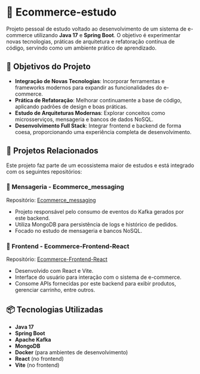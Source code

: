 # 🛒 Ecommerce-estudo

Projeto pessoal de estudo voltado ao desenvolvimento de um sistema de e-commerce utilizando **Java 17** e **Spring Boot**. O objetivo é experimentar novas tecnologias, práticas de arquitetura e refatoração contínua de código, servindo como um ambiente prático de aprendizado.

## 🎯 Objetivos do Projeto

* **Integração de Novas Tecnologias**: Incorporar ferramentas e frameworks modernos para expandir as funcionalidades do e-commerce.
* **Prática de Refatoração**: Melhorar continuamente a base de código, aplicando padrões de design e boas práticas.
* **Estudo de Arquiteturas Modernas**: Explorar conceitos como microsserviços, mensageria e bancos de dados NoSQL.
* **Desenvolvimento Full Stack**: Integrar frontend e backend de forma coesa, proporcionando uma experiência completa de desenvolvimento.

## 🧩 Projetos Relacionados

Este projeto faz parte de um ecossistema maior de estudos e está integrado com os seguintes repositórios:

### 📨 Mensageria - Ecommerce\_messaging

Repositório: [Ecommerce\_messaging](https://github.com/MarcioTomaz/Ecommerce_messaging)

* Projeto responsável pelo consumo de eventos do Kafka gerados por este backend.
* Utiliza MongoDB para persistência de logs e histórico de pedidos.
* Focado no estudo de mensageria e bancos NoSQL.

### 🎨 Frontend - Ecommerce-Frontend-React

Repositório: [Ecommerce-Frontend-React](https://github.com/MarcioTomaz/Ecommerce-Frontend-React)

* Desenvolvido com React e Vite.
* Interface do usuário para interação com o sistema de e-commerce.
* Consome APIs fornecidas por este backend para exibir produtos, gerenciar carrinho, entre outros.

## 📦 Tecnologias Utilizadas

* **Java 17**
* **Spring Boot**
* **Apache Kafka**
* **MongoDB**
* **Docker** (para ambientes de desenvolvimento)
* **React** (no frontend)
* **Vite** (no frontend)
